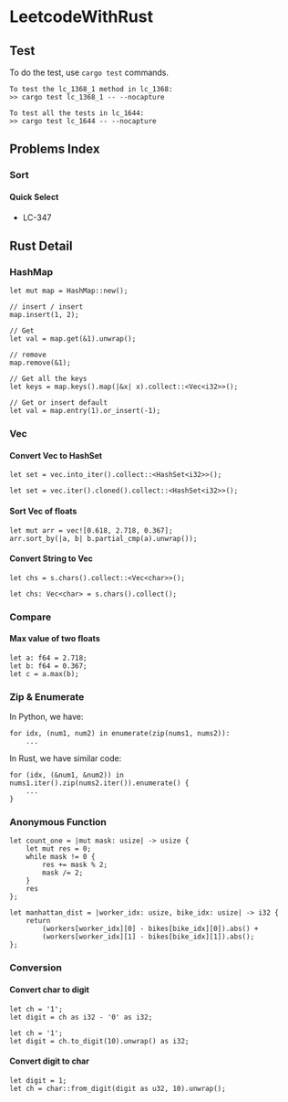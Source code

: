 # LeetcodeWithRust

## Test
To do the test, use `cargo test` commands.  

```  
To test the lc_1368_1 method in lc_1368:
>> cargo test lc_1368_1 -- --nocapture  

To test all the tests in lc_1644:  
>> cargo test lc_1644 -- --nocapture
```

## Problems Index
### Sort
#### Quick Select
- LC-347

## Rust Detail
### HashMap
```
let mut map = HashMap::new();

// insert / insert
map.insert(1, 2);

// Get
let val = map.get(&1).unwrap();

// remove
map.remove(&1);

// Get all the keys
let keys = map.keys().map(|&x| x).collect::<Vec<i32>>();

// Get or insert default
let val = map.entry(1).or_insert(-1);
```

### Vec
#### Convert Vec to HashSet
```
let set = vec.into_iter().collect::<HashSet<i32>>();
```

```
let set = vec.iter().cloned().collect::<HashSet<i32>>();
```

#### Sort Vec of floats
```
let mut arr = vec![0.618, 2.718, 0.367];
arr.sort_by(|a, b| b.partial_cmp(a).unwrap());
```

#### Convert String to Vec<char>
```
let chs = s.chars().collect::<Vec<char>>();
```

```
let chs: Vec<char> = s.chars().collect();
```

### Compare

#### Max value of two floats
```
let a: f64 = 2.718;
let b: f64 = 0.367;
let c = a.max(b);
```

### Zip & Enumerate
In Python, we have:
```
for idx, (num1, num2) in enumerate(zip(nums1, nums2)):
    ...
```

In Rust, we have similar code:
```
for (idx, (&num1, &num2)) in nums1.iter().zip(nums2.iter()).enumerate() { 
    ...
}
```

### Anonymous Function
```
let count_one = |mut mask: usize| -> usize {
    let mut res = 0;
    while mask != 0 {
        res += mask % 2;
        mask /= 2;
    }
    res
};
```

```
let manhattan_dist = |worker_idx: usize, bike_idx: usize| -> i32 {
    return 
        (workers[worker_idx][0] - bikes[bike_idx][0]).abs() + 
        (workers[worker_idx][1] - bikes[bike_idx][1]).abs();
};
```

### Conversion
#### Convert char to digit
```
let ch = '1';
let digit = ch as i32 - '0' as i32;
```

```
let ch = '1';
let digit = ch.to_digit(10).unwrap() as i32;
```

#### Convert digit to char
```
let digit = 1;
let ch = char::from_digit(digit as u32, 10).unwrap();
```
